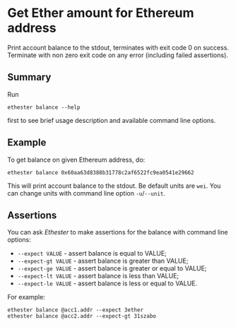# Get Ether amount for Ethereum address

Print account balance to the stdout, terminates with exit code 0
on success. Terminate with non zero exit code on any error
(including failed assertions).

## Summary

Run

```
ethester balance --help
```

first to see brief usage description and available command line options.

## Example

To get balance on given Ethereum address, do:

```
ethester balance 0x60aa63d8388b31778c2af6522fc9ea0541e29662
```

This will print account balance to the stdout. Be default units
are ``wei``. You can change units with command line option
``-u``/``--unit``.

## Assertions

You can ask _Ethester_ to make assertions for the balance with
command line options:

* ``--expect VALUE`` - assert balance is equal to VALUE;
* ``--expect-gt VALUE`` - assert balance is greater than VALUE;
* ``--expect-ge VALUE`` - assert balance is greater or equal to VALUE;
* ``--expect-lt VALUE`` - assert balance is less than VALUE;
* ``--expect-le VALUE`` - assert balance is less or equal to VALUE.

For example:

```
ethester balance @acc1.addr --expect 3ether
ethester balance @acc2.addr --expect-gt 31szabo
```
